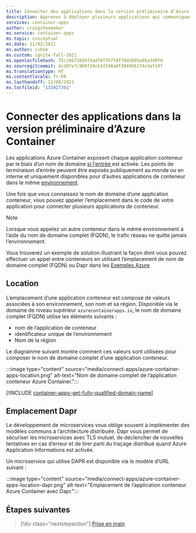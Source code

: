 ```yaml
---
title: Connecter des applications dans la version préliminaire d’Azure Container
description: Apprenez à déployer plusieurs applications qui communiquent ensemble dans Azure Container.
services: container-apps
author: craigshoemaker
ms.service: container-apps
ms.topic: conceptual
ms.date: 11/02/2021
ms.author: cshoe
ms.custom: ignite-fall-2021
ms.openlocfilehash: 75ccb6730d9fdad76f7b7f6f78d3695e86a349f0
ms.sourcegitcommit: 4cd97e7c960f34cb3f248a0f384956174cdaf19f
ms.translationtype: HT
ms.contentlocale: fr-FR
ms.lasthandoff: 11/08/2021
ms.locfileid: "132027391"
---
```

# <a name="connect-applications-in-azure-container-apps-preview"></a>Connecter des applications dans la version préliminaire d’Azure Container

Les applications Azure Container exposent chaque application conteneur par le biais d’un nom de domaine [ si l'entrée ](ingress.md) est activée. Les points de terminaison d’entrée peuvent être exposés publiquement au monde ou en interne et uniquement disponibles pour d’autres applications de conteneur dans le même [environnement](environment.md).

Une fois que vous connaissez le nom de domaine d’une application conteneur, vous pouvez appeler l’emplacement dans le code de votre application pour connecter plusieurs applications de conteneur.

> [!NOTE]
> Lorsque vous appelez un autre conteneur dans le même environnement à l’aide du nom de domaine complet (FQDN), le trafic réseau ne quitte jamais l’environnement.

Vous trouverez un exemple de solution illustrant la façon dont vous pouvez effectuer un appel entre conteneurs en utilisant l’emplacement de nom de domaine complet (FQDN) ou Dapr dans les [Exemples Azure](https://github.com/Azure-Samples/container-apps-connect-multiple-apps)

## <a name="location"></a>Location

L’emplacement d’une application conteneur est composé de valeurs associées à son environnement, son nom et sa région. Disponible via le domaine de niveau supérieur `azurecontainerapps.io`, le nom de domaine complet (FQDN) utilise les éléments suivants :

- nom de l’application de conteneur
- identificateur unique de l’environnement
- Nom de la région

Le diagramme suivant montre comment ces valeurs sont utilisées pour composer le nom de domaine complet d’une application conteneur.

:::image type="content" source="media/connect-apps/azure-container-apps-location.png" alt-text="Nom de domaine complet de l’application conteneur Azure Container.":::

[!INCLUDE [container-apps-get-fully-qualified-domain-name](../../includes/container-apps-get-fully-qualified-domain-name.md)]

## <a name="dapr-location"></a>Emplacement Dapr

Le développement de microservices vous oblige souvent à implémenter des modèles communs à l’architecture distribuée. Dapr vous permet de sécuriser les microservices avec TLS mutuel, de déclencher de nouvelles tentatives en cas d’erreur et de tirer parti du traçage distribué quand Azure Application Informations est activée.

Un microservice qui utilise DAPR est disponible via le modèle d’URL suivant :

:::image type="content" source="media/connect-apps/azure-container-apps-location-dapr.png" alt-text="Emplacement de l’application conteneur Azure Container avec Dapr.":::

## <a name="next-steps"></a>Étapes suivantes

> [!div class="nextstepaction"]
> [Prise en main](get-started.md)
